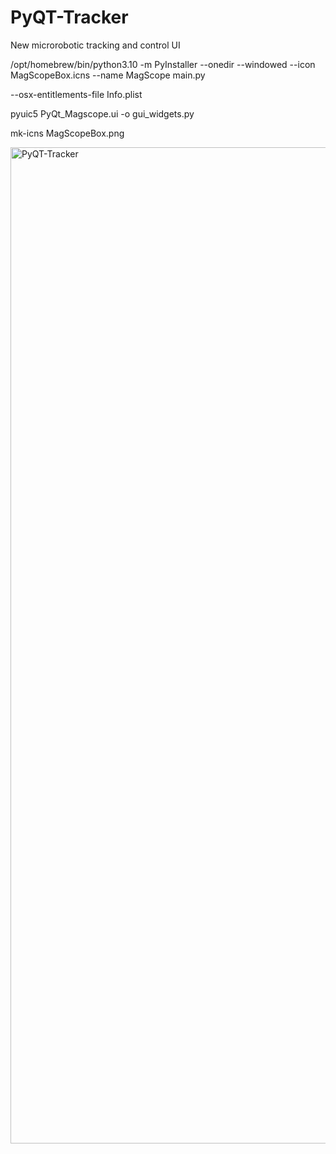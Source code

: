 # PyQT-Tracker
New microrobotic tracking and control UI

/opt/homebrew/bin/python3.10 -m PyInstaller --onedir --windowed --icon MagScopeBox.icns --name MagScope main.py

--osx-entitlements-file Info.plist

pyuic5 PyQt_Magscope.ui -o gui_widgets.py

mk-icns MagScopeBox.png 




<img width="1594" alt="PyQT-Tracker" src="https://github.com/MaxSokolich/PyQT-Tracker/assets/50302377/4177282a-906d-4ded-8ba0-9130be71bef4">

